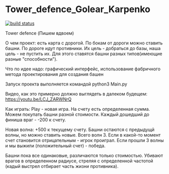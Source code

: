 # Tower_defence_Golear_Karpenko
[![build status](
  http://img.shields.io/travis/Disadvantaged/Tower_defence_Golear_Karpenko/master.svg?style=flat)](
 https://travis-ci.org/Disadvantaged/Tower_defence_Golear_Karpenko)


Tower defence
(Пишем вдвоем)

О чем проект: есть карта с дорогой. По бокам от дороги можно ставить башни. По дороге идут противники. Их цель - добраться до базы, наша цель - не пустить их. Для этого ставятся башни разных типов(имеющие разные "способности"). 

Что по идее надо: графический интерфейс, использование фабричного метода проектирования для создания башен

Запуск проекта выполняется командой python3 Main.py

Видео, как это примерно должно выглядеть в далеком будещем: https://youtu.be/LCJ_ZARWNrQ

Как играть:
Play - новая игра. На счету есть определенная сумма.
Можем покупать башни разной стоимости.
Каждый дошедший до финиша враг - -200 к счету.

Новая волна: +500 к текущему счету. Башни остаются с предыдущй волны, но можно ставить новые.
Всего волн 3. Если в какой-то момент счет становится отрицательным - игрок проиграл.
Если прошли 3 волны и мы выжили (положительный счет) - победа.

Башни пока все одинаковые, различаются только стоимостью. Убивают врагов в определенном радиусе,
стреляя с определенной частотой (кадый выстрел отбирает часть жизни противника). 
